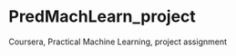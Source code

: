 PredMachLearn_project
=====================

Coursera, Practical Machine Learning, project assignment

